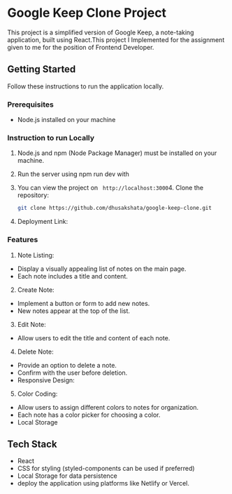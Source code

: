 # Google Keep Clone Project

This project is a simplified version of Google Keep, a note-taking application, built using React.This project I Implemented for the assignment given to me for the position of Frontend Developer. 

## Getting Started

Follow these instructions to run the application locally.

### Prerequisites

- Node.js installed on your machine

### Instruction to run Locally

1. Node.js and npm (Node Package Manager) must be installed on your machine.
2. Run the server using npm run dev with 
3. You can view the project on ` http://localhost:3000`4.  Clone the repository:

   ```bash
   git clone https://github.com/dhusakshata/google-keep-clone.git
   
5. Deployment Link:


### Features

1. Note Listing:

- Display a visually appealing list of notes on the main page.
- Each note includes a title and content.

2. Create Note:

- Implement a button or form to add new notes.
- New notes appear at the top of the list.

3. Edit Note:

- Allow users to edit the title and content of each note.

4. Delete Note:

- Provide an option to delete a note.
- Confirm with the user before deletion.
- Responsive Design:

5. Color Coding:

- Allow users to assign different colors to notes for organization.
- Each note has a color picker for choosing a color.
- Local Storage

## Tech Stack
- React
- CSS for styling (styled-components can be used if preferred)
- Local Storage for data persistence
- deploy the application using platforms like Netlify or Vercel.
